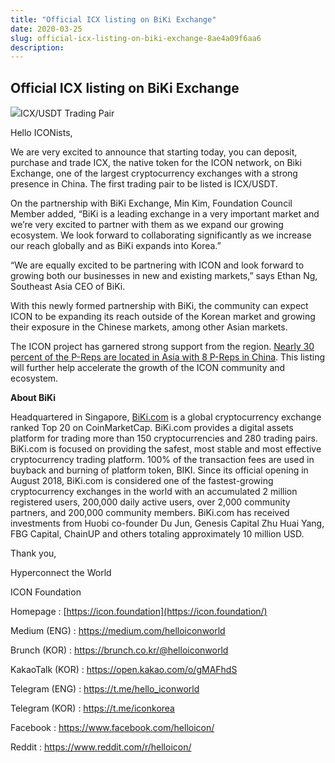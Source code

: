 ```yaml
---
title: "Official ICX listing on BiKi Exchange"
date: 2020-03-25
slug: official-icx-listing-on-biki-exchange-8ae4a09f6aa6
description:
---
```


## Official ICX listing on BiKi Exchange

![](https://cdn-images-1.medium.com/max/800/1*VWX2dIbE9cIuk7ywGfYvnA.png)ICX/USDT Trading Pair

Hello ICONists,

We are very excited to announce that starting today, you can deposit, purchase and trade ICX, the native token for the ICON network, on Biki Exchange, one of the largest cryptocurrency exchanges with a strong presence in China. The first trading pair to be listed is ICX/USDT.

On the partnership with BiKi Exchange, Min Kim, Foundation Council Member added, “BiKi is a leading exchange in a very important market and we’re very excited to partner with them as we expand our growing ecosystem. We look forward to collaborating significantly as we increase our reach globally and as BiKi expands into Korea.”

“We are equally excited to be partnering with ICON and look forward to growing both our businesses in new and existing markets,” says Ethan Ng, Southeast Asia CEO of BiKi.

With this newly formed partnership with BiKi, the community can expect ICON to be expanding its reach outside of the Korean market and growing their exposure in the Chinese markets, among other Asian markets.

The ICON project has garnered strong support from the region. [Nearly 30 percent of the P-Reps are located in Asia with 8 P-Reps in China](https://icon.community/iconsensus/overview/). This listing will further help accelerate the growth of the ICON community and ecosystem.

**About BiKi**

Headquartered in Singapore, [BiKi.com](https://www.biki.com/en_US/?utm_source=CCN&utm_medium=PR&utm_campaign=brand_upgrade) is a global cryptocurrency exchange ranked Top 20 on CoinMarketCap. BiKi.com provides a digital assets platform for trading more than 150 cryptocurrencies and 280 trading pairs. BiKi.com is focused on providing the safest, most stable and most effective cryptocurrency trading platform. 100% of the transaction fees are used in buyback and burning of platform token, BIKI. Since its official opening in August 2018, BiKi.com is considered one of the fastest-growing cryptocurrency exchanges in the world with an accumulated 2 million registered users, 200,000 daily active users, over 2,000 community partners, and 200,000 community members. BiKi.com has received investments from Huobi co-founder Du Jun, Genesis Capital Zhu Huai Yang, FBG Capital, ChainUP and others totaling approximately 10 million USD.

Thank you,

Hyperconnect the World

ICON Foundation

Homepage : [https://icon.foundation](https://icon.foundation/)

Medium (ENG) : <https://medium.com/helloiconworld>

Brunch (KOR) : <https://brunch.co.kr/@helloiconworld>

KakaoTalk (KOR) : <https://open.kakao.com/o/gMAFhdS>

Telegram (ENG) : <https://t.me/hello_iconworld>

Telegram (KOR) : <https://t.me/iconkorea>

Facebook : <https://www.facebook.com/helloicon/>

Reddit : <https://www.reddit.com/r/helloicon/>

